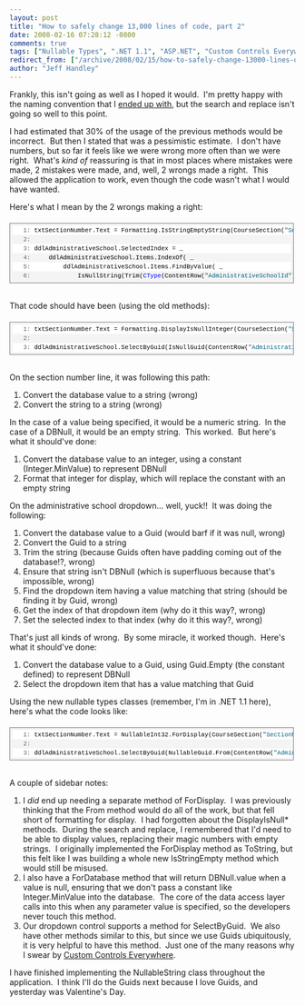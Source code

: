 ```yaml
---
layout: post
title: "How to safely change 13,000 lines of code, part 2"
date: 2008-02-16 07:28:12 -0800
comments: true
tags: ["Nullable Types", ".NET 1.1", "ASP.NET", "Custom Controls Everywhere"]
redirect_from: ["/archive/2008/02/15/how-to-safely-change-13000-lines-of-code-part-2.aspx/"]
author: "Jeff Handley"
---
```

<!-- more -->
<p>Frankly, this isn't going as well as I hoped it would.  I'm pretty happy with the naming convention that I <a href="http://blog.jeffhandley.com/archive/2008/02/09/how-to-safely-change-13000-lines-of-code-part-1.aspx" target="_blank">ended up with</a>, but the search and replace isn't going so well to this point.</p>  <p>I had estimated that 30% of the usage of the previous methods would be incorrect.  But then I stated that was a pessimistic estimate.  I don't have numbers, but so far it feels like we were wrong more often than we were right.  What's <em>kind of</em> reassuring is that in most places where mistakes were made, 2 mistakes were made, and, well, 2 wrongs made a right.  This allowed the application to work, even though the code wasn't what I would have wanted.</p>  <p>Here's what I mean by the 2 wrongs making a right:</p>  <div style="border-right: gray 1px solid; padding-right: 4px; border-top: gray 1px solid; padding-left: 4px; font-size: 8pt; padding-bottom: 4px; margin: 20px 0px 10px; overflow: auto; border-left: gray 1px solid; width: 97.5%; cursor: text; max-height: 200px; line-height: 12pt; padding-top: 4px; border-bottom: gray 1px solid; font-family: consolas, 'Courier New', courier, monospace; background-color: #f4f4f4">   <div style="padding-right: 0px; padding-left: 0px; font-size: 8pt; padding-bottom: 0px; overflow: visible; width: 100%; color: black; border-top-style: none; line-height: 12pt; padding-top: 0px; font-family: consolas, 'Courier New', courier, monospace; border-right-style: none; border-left-style: none; background-color: #f4f4f4; border-bottom-style: none">   <pre style="padding-right: 0px; padding-left: 0px; font-size: 8pt; padding-bottom: 0px; margin: 0em; overflow: visible; width: 100%; color: black; border-top-style: none; line-height: 12pt; padding-top: 0px; font-family: consolas, 'Courier New', courier, monospace; border-right-style: none; border-left-style: none; background-color: white; border-bottom-style: none"><span style="color: #606060">   1:</span> txtSectionNumber.Text = Formatting.IsStringEmptyString(CourseSection(<span style="color: #006080">"SectionNumber"</span>).ToString)</pre>

  <pre style="padding-right: 0px; padding-left: 0px; font-size: 8pt; padding-bottom: 0px; margin: 0em; overflow: visible; width: 100%; color: black; border-top-style: none; line-height: 12pt; padding-top: 0px; font-family: consolas, 'Courier New', courier, monospace; border-right-style: none; border-left-style: none; background-color: #f4f4f4; border-bottom-style: none"><span style="color: #606060">   2:</span>  </pre>

  <pre style="padding-right: 0px; padding-left: 0px; font-size: 8pt; padding-bottom: 0px; margin: 0em; overflow: visible; width: 100%; color: black; border-top-style: none; line-height: 12pt; padding-top: 0px; font-family: consolas, 'Courier New', courier, monospace; border-right-style: none; border-left-style: none; background-color: white; border-bottom-style: none"><span style="color: #606060">   3:</span> ddlAdministrativeSchool.SelectedIndex = _</pre>

  <pre style="padding-right: 0px; padding-left: 0px; font-size: 8pt; padding-bottom: 0px; margin: 0em; overflow: visible; width: 100%; color: black; border-top-style: none; line-height: 12pt; padding-top: 0px; font-family: consolas, 'Courier New', courier, monospace; border-right-style: none; border-left-style: none; background-color: #f4f4f4; border-bottom-style: none"><span style="color: #606060">   4:</span>     ddlAdministrativeSchool.Items.IndexOf( _</pre>

  <pre style="padding-right: 0px; padding-left: 0px; font-size: 8pt; padding-bottom: 0px; margin: 0em; overflow: visible; width: 100%; color: black; border-top-style: none; line-height: 12pt; padding-top: 0px; font-family: consolas, 'Courier New', courier, monospace; border-right-style: none; border-left-style: none; background-color: white; border-bottom-style: none"><span style="color: #606060">   5:</span>         ddlAdministrativeSchool.Items.FindByValue( _</pre>

  <pre style="padding-right: 0px; padding-left: 0px; font-size: 8pt; padding-bottom: 0px; margin: 0em; overflow: visible; width: 100%; color: black; border-top-style: none; line-height: 12pt; padding-top: 0px; font-family: consolas, 'Courier New', courier, monospace; border-right-style: none; border-left-style: none; background-color: #f4f4f4; border-bottom-style: none"><span style="color: #606060">   6:</span>             IsNullString(Trim(<span style="color: #0000ff">CType</span>(ContentRow(<span style="color: #006080">"AdministrativeSchoolId"</span>), Guid).ToString))))</pre>
  </div>
</div>

<p>
  <br />That code should have been (using the old methods):</p>

<div style="border-right: gray 1px solid; padding-right: 4px; border-top: gray 1px solid; padding-left: 4px; font-size: 8pt; padding-bottom: 4px; margin: 20px 0px 10px; overflow: auto; border-left: gray 1px solid; width: 97.5%; cursor: text; max-height: 200px; line-height: 12pt; padding-top: 4px; border-bottom: gray 1px solid; font-family: consolas, 'Courier New', courier, monospace; background-color: #f4f4f4">
  <div style="padding-right: 0px; padding-left: 0px; font-size: 8pt; padding-bottom: 0px; overflow: visible; width: 100%; color: black; border-top-style: none; line-height: 12pt; padding-top: 0px; font-family: consolas, 'Courier New', courier, monospace; border-right-style: none; border-left-style: none; background-color: #f4f4f4; border-bottom-style: none">
  <pre style="padding-right: 0px; padding-left: 0px; font-size: 8pt; padding-bottom: 0px; margin: 0em; overflow: visible; width: 100%; color: black; border-top-style: none; line-height: 12pt; padding-top: 0px; font-family: consolas, 'Courier New', courier, monospace; border-right-style: none; border-left-style: none; background-color: white; border-bottom-style: none"><span style="color: #606060">   1:</span> txtSectionNumber.Text = Formatting.DisplayIsNullInteger(CourseSection(<span style="color: #006080">"SectionNumber"</span>))</pre>

  <pre style="padding-right: 0px; padding-left: 0px; font-size: 8pt; padding-bottom: 0px; margin: 0em; overflow: visible; width: 100%; color: black; border-top-style: none; line-height: 12pt; padding-top: 0px; font-family: consolas, 'Courier New', courier, monospace; border-right-style: none; border-left-style: none; background-color: #f4f4f4; border-bottom-style: none"><span style="color: #606060">   2:</span>  </pre>

  <pre style="padding-right: 0px; padding-left: 0px; font-size: 8pt; padding-bottom: 0px; margin: 0em; overflow: visible; width: 100%; color: black; border-top-style: none; line-height: 12pt; padding-top: 0px; font-family: consolas, 'Courier New', courier, monospace; border-right-style: none; border-left-style: none; background-color: white; border-bottom-style: none"><span style="color: #606060">   3:</span> ddlAdministrativeSchool.SelectByGuid(IsNullGuid(ContentRow(<span style="color: #006080">"AdministrativeSchoolId"</span>)))</pre>
  </div>
</div>

<p>
  <br />On the section number line, it was following this path:</p>

<ol>
  <li>Convert the database value to a string (wrong)</li>

  <li>Convert the string to a string (wrong)</li>
</ol>

<p>In the case of a value being specified, it would be a numeric string.  In the case of a DBNull, it would be an empty string.  This worked.  But here's what it should've done:</p>

<ol>
  <li>Convert the database value to an integer, using a constant (Integer.MinValue) to represent DBNull</li>

  <li>Format that integer for display, which will replace the constant with an empty string</li>
</ol>

<p>On the administrative school dropdown... well, yuck!!  It was doing the following:</p>

<ol>
  <li>Convert the database value to a Guid (would barf if it was null, wrong)</li>

  <li>Convert the Guid to a string</li>

  <li>Trim the string (because Guids often have padding coming out of the database!?, wrong)</li>

  <li>Ensure that string isn't DBNull (which is superfluous because that's impossible, wrong)</li>

  <li>Find the dropdown item having a value matching that string (should be finding it by Guid, wrong)</li>

  <li>Get the index of that dropdown item (why do it this way?, wrong)</li>

  <li>Set the selected index to that index (why do it this way?, wrong)</li>
</ol>

<p>That's just all kinds of wrong.  By some miracle, it worked though.  Here's what it should've done:</p>

<ol>
  <li>Convert the database value to a Guid, using Guid.Empty (the constant defined) to represent DBNull</li>

  <li>Select the dropdown item that has a value matching that Guid</li>
</ol>

<p>Using the new nullable types classes (remember, I'm in .NET 1.1 here), here's what the code looks like:</p>

<div style="border-right: gray 1px solid; padding-right: 4px; border-top: gray 1px solid; padding-left: 4px; font-size: 8pt; padding-bottom: 4px; margin: 20px 0px 10px; overflow: auto; border-left: gray 1px solid; width: 97.5%; cursor: text; max-height: 200px; line-height: 12pt; padding-top: 4px; border-bottom: gray 1px solid; font-family: consolas, 'Courier New', courier, monospace; background-color: #f4f4f4">
  <div style="padding-right: 0px; padding-left: 0px; font-size: 8pt; padding-bottom: 0px; overflow: visible; width: 100%; color: black; border-top-style: none; line-height: 12pt; padding-top: 0px; font-family: consolas, 'Courier New', courier, monospace; border-right-style: none; border-left-style: none; background-color: #f4f4f4; border-bottom-style: none">
  <pre style="padding-right: 0px; padding-left: 0px; font-size: 8pt; padding-bottom: 0px; margin: 0em; overflow: visible; width: 100%; color: black; border-top-style: none; line-height: 12pt; padding-top: 0px; font-family: consolas, 'Courier New', courier, monospace; border-right-style: none; border-left-style: none; background-color: white; border-bottom-style: none"><span style="color: #606060">   1:</span> txtSectionNumber.Text = NullableInt32.ForDisplay(CourseSection(<span style="color: #006080">"SectionNumber"</span>))</pre>

  <pre style="padding-right: 0px; padding-left: 0px; font-size: 8pt; padding-bottom: 0px; margin: 0em; overflow: visible; width: 100%; color: black; border-top-style: none; line-height: 12pt; padding-top: 0px; font-family: consolas, 'Courier New', courier, monospace; border-right-style: none; border-left-style: none; background-color: #f4f4f4; border-bottom-style: none"><span style="color: #606060">   2:</span>  </pre>

  <pre style="padding-right: 0px; padding-left: 0px; font-size: 8pt; padding-bottom: 0px; margin: 0em; overflow: visible; width: 100%; color: black; border-top-style: none; line-height: 12pt; padding-top: 0px; font-family: consolas, 'Courier New', courier, monospace; border-right-style: none; border-left-style: none; background-color: white; border-bottom-style: none"><span style="color: #606060">   3:</span> ddlAdministrativeSchool.SelectByGuid(NullableGuid.From(ContentRow(<span style="color: #006080">"AdministrativeSchoolId"</span>)))</pre>
  </div>
</div>

<p>
  <br />A couple of sidebar notes:</p>

<ol>
  <li>I <em>did</em> end up needing a separate method of ForDisplay.  I was previously thinking that the From method would do all of the work, but that fell short of formatting for display.  I had forgotten about the DisplayIsNull* methods.  During the search and replace, I remembered that I'd need to be able to display values, replacing their magic numbers with empty strings.  I originally implemented the ForDisplay method as ToString, but this felt like I was building a whole new IsStringEmpty method which would still be misused.</li>

  <li>I also have a ForDatabase method that will return DBNull.value when a value is null, ensuring that we don't pass a constant like Integer.MinValue into the database.  The core of the data access layer calls into this when any parameter value is specified, so the developers never touch this method.</li>

  <li>Our dropdown control supports a method for SelectByGuid.  We also have other methods similar to this, but since we use Guids ubiquitously, it is very helpful to have this method.  Just one of the many reasons why I swear by <a href="http://blog.jeffhandley.com/archive/2008/02/13/custom-controls-everywhere-and-asp.net-mvc-part-0.aspx" target="_blank">Custom Controls Everywhere</a>.</li>
</ol>

<p>I have finished implementing the NullableString class throughout the application.  I think I'll do the Guids next because I love Guids, and yesterday was Valentine's Day.</p>
